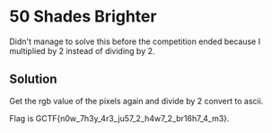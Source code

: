 # 50 Shades Brighter

Didn't manage to solve this before the competition ended because I multiplied by 2 instead of dividing by 2.

## Solution

Get the rgb value of the pixels again and divide by 2 convert to ascii.

Flag is GCTF{n0w\_7h3y\_4r3\_ju57\_2\_h4w7\_2_br16h7\_4\_m3}.